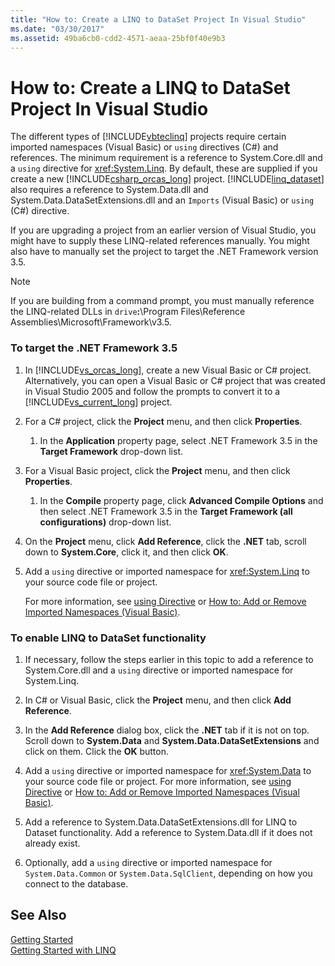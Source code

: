 ```yaml
---
title: "How to: Create a LINQ to DataSet Project In Visual Studio"
ms.date: "03/30/2017"
ms.assetid: 49ba6cb0-cdd2-4571-aeaa-25bf0f40e9b3
---
```

# How to: Create a LINQ to DataSet Project In Visual Studio
The different types of [!INCLUDE[vbteclinq](../../../../includes/vbteclinq-md.md)] projects require certain imported namespaces (Visual Basic) or `using` directives (C#) and references. The minimum requirement is a reference to System.Core.dll and a `using` directive for <xref:System.Linq>. By default, these are supplied if you create a new [!INCLUDE[csharp_orcas_long](../../../../includes/csharp-orcas-long-md.md)] project. [!INCLUDE[linq_dataset](../../../../includes/linq-dataset-md.md)] also requires a reference to System.Data.dll and System.Data.DataSetExtensions.dll and an `Imports` (Visual Basic) or `using` (C#) directive.  
  
 If you are upgrading a project from an earlier version of Visual Studio, you might have to supply these LINQ-related references manually. You might also have to manually set the project to target the .NET Framework version 3.5.  
  
> [!NOTE]
>  If you are building from a command prompt, you must manually reference the LINQ-related DLLs in `drive`**:**\Program Files\Reference Assemblies\Microsoft\Framework\v3.5.  
  
### To target the .NET Framework 3.5  
  
1. In [!INCLUDE[vs_orcas_long](../../../../includes/vs-orcas-long-md.md)], create a new Visual Basic or C# project. Alternatively, you can open a Visual Basic or C# project that was created in Visual Studio 2005 and follow the prompts to convert it to a [!INCLUDE[vs_current_long](../../../../includes/vs-current-long-md.md)] project.  
  
2. For a C# project, click the **Project** menu, and then click **Properties**.  
  
   1. In the **Application** property page, select .NET Framework 3.5 in the **Target Framework** drop-down list.  
  
3. For a Visual Basic project, click the **Project** menu, and then click **Properties**.  
  
   1. In the **Compile** property page, click **Advanced Compile Options** and then select .NET Framework 3.5 in the **Target Framework (all configurations)** drop-down list.  
  
4. On the **Project** menu, click **Add Reference**, click the **.NET** tab, scroll down to **System.Core**, click it, and then click **OK**.  
  
5. Add a `using` directive or imported namespace for <xref:System.Linq> to your source code file or project.  
  
    For more information, see [using Directive](~/docs/csharp/language-reference/keywords/using-directive.md) or [How to: Add or Remove Imported Namespaces (Visual Basic)](/visualstudio/ide/how-to-add-or-remove-imported-namespaces-visual-basic).  
  
### To enable LINQ to DataSet functionality  
  
1. If necessary, follow the steps earlier in this topic to add a reference to System.Core.dll and a `using` directive or imported namespace for System.Linq.  
  
2. In C# or Visual Basic, click the **Project** menu, and then click **Add Reference**.  
  
3. In the **Add Reference** dialog box, click the **.NET** tab if it is not on top. Scroll down to **System.Data** and **System.Data.DataSetExtensions** and click on them. Click the **OK** button.  
  
4. Add a `using` directive or imported namespace for <xref:System.Data> to your source code file or project. For more information, see [using Directive](~/docs/csharp/language-reference/keywords/using-directive.md) or [How to: Add or Remove Imported Namespaces (Visual Basic)](/visualstudio/ide/how-to-add-or-remove-imported-namespaces-visual-basic).  
  
5. Add a reference to System.Data.DataSetExtensions.dll for LINQ to Dataset functionality. Add a reference to System.Data.dll if it does not already exist.  
  
6. Optionally, add a `using` directive or imported namespace for `System.Data.Common` or `System.Data.SqlClient`, depending on how you connect to the database.  
  
## See Also  
 [Getting Started](../../../../docs/framework/data/adonet/getting-started-linq-to-dataset.md)  
 [Getting Started with LINQ](http://msdn.microsoft.com/library/6cc9af04-950a-4cc3-83d4-2aeb4abe4de9)
